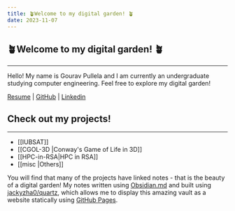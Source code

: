 ```yaml
---
title: 🪴Welcome to my digital garden! 🪴
date: 2023-11-07
---
```

## 🪴Welcome to my digital garden! 🪴  
---
Hello!  My name is Gourav Pullela and I am currently an undergraduate studying computer engineering.  Feel free to explore my digital garden!

[Resume](./assets/Resume/Gourav-Pullela-Resume.pdf) | [GitHub](https://github.com/gpullela) | [Linkedin](https://www.linkedin.com/in/gourav-pullela/)
## Check out my projects!  
---
- [[IUBSAT]]
- [[CGOL-3D |Conway's Game of Life in 3D]]
- [[HPC-in-RSA|HPC in RSA]]
- [[misc |Others]]

You will find that many of the projects have linked notes - that is the beauty of a digital garden!  My notes written using [Obsidian.md](https://obsidian.md/) and built using [jackyzha0/quartz](https://quartz.jzhao.xyz/), which allows me to display this amazing vault as a website statically using [GitHub Pages](https://pages.github.com/).





